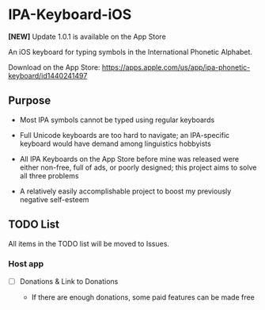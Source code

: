 # IPA-Keyboard-iOS

**[NEW]** Update 1.0.1 is available on the App Store

An iOS keyboard for typing symbols in the International Phonetic Alphabet. 

Download on the App Store: https://apps.apple.com/us/app/ipa-phonetic-keyboard/id1440241497

## Purpose

- Most IPA symbols cannot be typed using regular keyboards

- Full Unicode keyboards are too hard to navigate; an IPA-specific keyboard would have demand among linguistics hobbyists

- All IPA Keyboards on the App Store before mine was released were either non-free, full of ads, or poorly designed; this project aims to solve all three problems

- A relatively easily accomplishable project to boost my previously negative self-esteem

## TODO List

All items in the TODO list will be moved to Issues.

### Host app

- [ ] Donations & Link to Donations 

  * If there are enough donations, some paid features can be made free

